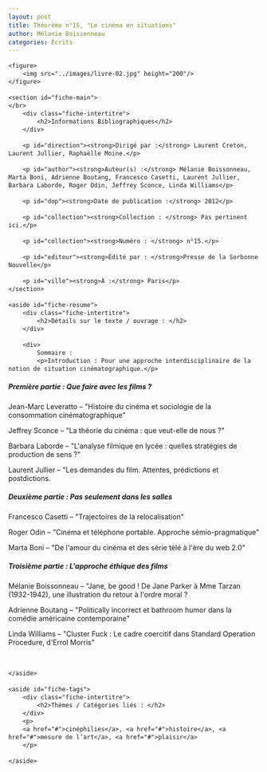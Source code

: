 ```yaml
---
layout: post
title: Théorème n°15, "Le cinéma en situations"
author: Mélanie Boissonneau
categories: Écrits
---
```


<div class="fiche-ecrits">

	<figure>
		<img src="../images/livre-02.jpg" height="200"/>
	</figure>	

	<section id="fiche-main">
	</br>
		<div class="fiche-intertitre">
			<h2>Informations Bibliographiques</h2>
		</div>	

		<p id="direction"><strong>Dirigé par :</strong> Laurent Creton, Laurent Jullier, Raphaëlle Moine.</p>

		<p id="author"><strong>Auteur(s) :</strong> Mélanie Boissonneau, Marta Boni, Adrienne Boutang, Francesco Casetti, Laurent Jullier, Barbara Laborde, Roger Odin, Jeffrey Sconce, Linda Williams</p>
	
		<p id="dop"><strong>Date de publication :</strong> 2012</p>

		<p id="collection"><strong>Collection : </strong> Pas pertinent ici.</p>

		<p id="collection"><strong>Numéro : </strong> n°15.</p>

		<p id="editeur"><strong>Édité par : </strong>Presse de la Sorbonne Nouvelle</p>	

		<p id="ville"><strong>À :</strong> Paris</p>
	</section>

	<aside id="fiche-resume">
		<div class="fiche-intertitre">
			<h2>Détails sur le texte / ouvrage : </h2>
		</div>

		<div>
			Sommaire : 
			<p>Introduction : Pour une approche interdisciplinaire de la notion de situation cinématographique.</p>

<h5>Première partie : Que faire avec les films ?</h5>
<p>Jean-Marc Leveratto – "Histoire du cinéma et sociologie de la consommation cinématographique" </p>
<p>Jeffrey Sconce – "La théorie du cinéma : que veut-elle de nous ?"</p>
<p>Barbara Laborde – "L'analyse filmique en lycée : quelles stratégies de production de sens ?"</p>
<p>Laurent Jullier – "Les demandes du film. Attentes, prédictions et postdictions.</p>

<h5>Deuxième partie : Pas seulement dans les salles</h5>
<p>Francesco Casetti – "Trajectoires de la relocalisation"</p>
<p>Roger Odin – "Cinéma et téléphone portable. Approche sémio-pragmatique"</p>
<p>Marta Boni – "De l'amour du cinéma et des série télé à l'ère du web 2.0"</p>

<h5>Troisième partie : L'approche éthique des films</h5>
<p>Mélanie Boissonneau – "Jane, be good ! De Jane Parker à Mme Tarzan (1932-1942), une illustration du retour à l'ordre moral ?</p>
<p>Adrienne Boutang – "Politically incorrect et bathroom humor dans la comédie américaine contemporaine"</p>
<p>Linda Williams – "Cluster Fuck : Le cadre coercitif dans Standard Operation Procedure, d'Errol Morris"</p>
		</div>	
	</br>

	</aside>

	<aside id="fiche-tags">
		<div class="fiche-intertitre">
			<h2>Thèmes / Catégories liés : </h2>
		</div>	
		<p>
		<a href="#">cinéphilies</a>, <a href="#">histoire</a>, <a href="#">mesure de l’art</a>, <a href="#">plaisir</a>	
		</p>

	</aside>


</div>